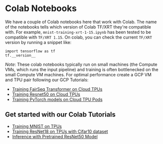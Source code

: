 # Colab Notebooks

We have a couple of Colab notebooks here that work with Colab. The name of the
notebooks tells which version of Colab TF/XRT they're compatible with. For
example, `mnist-training-xrt-1-15.ipynb` has been tested to be compatible with
`TF/XRT 1.15`. On colab, you can check the current `TF/XRT` version by running
a snippet like:

```
import tensorflow as tf
tf.__version__
```

*Note*: These colab notebooks typically run on small machines (the Compute VMs,
which runs the input pipeline) and training is often bottlenecked on the small
Compute VM machines. For optimal performance create a GCP VM and TPU pair
following our GCP Tutorials:
* [Training FairSeq Transformer on Cloud TPUs](https://cloud.google.com/tpu/docs/tutorials/transformer-pytorch)
* [Training Resnet50 on Cloud TPUs](https://cloud.google.com/tpu/docs/tutorials/resnet-alpha-py)
* [Training PyTorch models on Cloud TPU Pods](https://cloud.google.com/tpu/docs/tutorials/pytorch-pod)

## Get started with our Colab Tutorials
* [Training MNIST on TPUs](https://colab.research.google.com/github/pytorch/xla/blob/master/contrib/colab/mnist-training-xrt-1-15.ipynb)
* [Training ResNet18 on TPUs with Cifar10 dataset](https://colab.research.google.com/github/pytorch/xla/blob/master/contrib/colab/resnet18-training-xrt-1-15.ipynb)
* [Inference with Pretrained ResNet50 Model](https://colab.research.google.com/github/pytorch/xla/blob/master/contrib/colab/resnet50-inference-xrt-1-15.ipynb)
